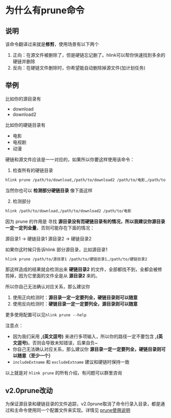 
# 为什么有prune命令

## 说明
该命令翻译过来就是**修剪**，使用场景有以下两个
1. 正向：在源文件被删除了，但是硬链忘记删了。hlink可以帮你快速找到多余的硬链并删除
2. 反向：在硬链文件删除时，你希望能自动删除掉源文件(加计划任务)


## 举例

比如你的源目录有
- download
- download2

比如你的硬链目录有
- 电影
- 电视剧
- 动漫

硬链和源文件应该是一一对应的，如果所以你要这样使用该命令：

1. 检查所有的硬链目录
```bash
hlink prune /path/to/download,/path/to/download2 /path/to/电影,/path/to/电视剧,/path/to/动漫
```

当然你也可以 **检测部分硬链目录** 像下面这样

2. 检测部分

```bash
hlink /path/to/download,/path/to/download2 /path/to/电影
```

因为 prune 的作用是 寻找 **源目录没有而硬链目录有的情况，所以我建议你源目录一定一定列全量**，否则可能存在下面的情况：

源目录1 -> 硬链目录1
源目录2 -> 硬链目录2

如果你这时候只告诉hlink 部分源目录，比如源目录1
```bash
hlink prune /path/to/源目录1 /path/to/硬链目录1,/path/to/硬链目录2
```

那这样造成的结果就会检测出来 **硬链目录2** 的文件，全部都找不到，全都会被修剪掉，因为它里面的文件全是从 **源目录2** 来的。

所以你自己无法确认对应关系，那么建议你
1. 使用正向检测时：**源目录一定一定要列全，硬链目录则可以随意**
2. 使用反向检测时：**硬链目录一定一定要列全，源目录则可以随意**

更多使用配置可以见`hlink prune --help`

注意点：
- 因为我们采用 **,(英文逗号)** 来进行多项输入，所以你的路径一定不要包含 **,(英文逗号)**。否则会导致未知错误，后果自负~
- 你自己无法确认对应关系，那么建议你 **源目录一定一定要列全，硬链目录则可以随意（至少一个）**
- `includeExtname` 和 `excludeExtname` 建议和硬链时保持一致

以上就是对 `hlink prune` 的所有介绍，有问题可以群里咨询

## v2.0prune改动

为保证源目录和硬链目录的文件追踪，v2.0prune取消了命令行录入目录，都是通过和主命令使用同一个配置文件来实现。详情见 [prune使用说明](../command/prune.md)




